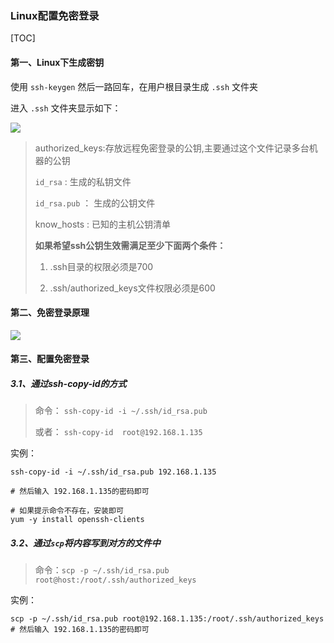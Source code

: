### Linux配置免密登录

[TOC]



#### 第一、Linux下生成密钥

使用 `ssh-keygen`  然后一路回车，在用户根目录生成 `.ssh` 文件夹

进入 `.ssh` 文件夹显示如下：

![](https://mkdown-1256191338.cos.ap-beijing.myqcloud.com//mkdown20200107173114.png)

> authorized_keys:存放远程免密登录的公钥,主要通过这个文件记录多台机器的公钥
>
> `id_rsa` : 生成的私钥文件
>
> `id_rsa.pub` ： 生成的公钥文件
>
> know_hosts : 已知的主机公钥清单
>
> **如果希望ssh公钥生效需满足至少下面两个条件：**
>
> 1) .ssh目录的权限必须是700 
>
> 2) .ssh/authorized_keys文件权限必须是600



#### 第二、免密登录原理

![](https://mkdown-1256191338.cos.ap-beijing.myqcloud.com//mkdown20200107174247.png)



#### 第三、配置免密登录

##### 3.1、通过ssh-copy-id的方式

> 命令： `ssh-copy-id -i ~/.ssh/id_rsa.pub`
>
> 或者： `ssh-copy-id  root@192.168.1.135`

实例：

```shell
ssh-copy-id -i ~/.ssh/id_rsa.pub 192.168.1.135

# 然后输入 192.168.1.135的密码即可

# 如果提示命令不存在，安装即可
yum -y install openssh-clients
```



##### 3.2、通过`scp`将内容写到对方的文件中

> 命令：`scp -p ~/.ssh/id_rsa.pub root@host:/root/.ssh/authorized_keys`

实例：

```shell
scp -p ~/.ssh/id_rsa.pub root@192.168.1.135:/root/.ssh/authorized_keys
# 然后输入 192.168.1.135的密码即可
```

